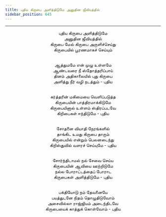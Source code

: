 ```yaml
---
title: புதிய கிருபை அளித்திடுமே அனுதின ஜீவியத்தில்
sidebar_position: 645
---
```


---
<center>
புதிய கிருபை அளித்திடுமே<br/>
அனுதின ஜீவியத்தில்<br/>
கிருபை மேல் கிருபை அருளிச்செய்து<br/>
கிருபையில் பூரணமாகச் செய்யும்<br/><br/>

ஆத்துமமே என் முழு உள்ளமே<br/>
ஆண்டவரை நீ ஸ்தோத்தரிப்பாய்<br/>
தினம் அதிகாலையில் புது கிருபை<br/>
அளித்து நீர் வழி நடத்தும்                - புதிய<br/><br/>

கர்த்தரின் மகிமையை வெளிப்படுத்த<br/>
கிருபையின் பாத்திரமாக்கிடுமே<br/>
கிருபையினால் உள்ளம் ஸ்திரப்படவே<br/>
கிறிபைகள் ஈந்திடுமே                - புதிய<br/><br/>

சோதனை வியாதி நேரங்களில்<br/>
தாங்கிட உமது கிருபை தாரும்<br/>
கிருபையில் என்றும் பெலனடைந்து<br/>
கிறிஸ்துவில் வளரச் செய்யுமே            - புதிய<br/><br/>

சோர்ந்திடாமல் நல் சேவை செய்ய<br/>
கிருபையின் ஆவியை ஊற்றிடுமே<br/>
நல்ல போராட்டத்தைப் போராட<br/>
கிருபைகள் அளித்திடுமே                - புதிய<br/><br/>

பக்தியோடு நம் தேவனையே<br/>
பயத்துடனே நிதம் தொழுதிடுவோம்<br/>
அசைவில்லா ராஜ்ஜியம் அடைந்திடவே<br/>
கிருபையைக் காத்துக் கொள்வோம்            - புதிய
</center>